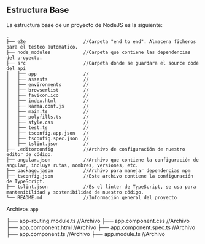 ## Estructura Base
La estructura base de un proyecto de NodeJS es la siguiente:

```
.
├── e2e                     //Carpeta "end to end". Almacena ficheros para el testeo automatico.
├── node_modules            //Carpeta que contiene las dependencias del proyecto.
├── src                     //Carpeta donde se guardara el source code del api
│   ├── app                 //
│   ├── assests             //
│   ├── environments        //
│   ├── browserlist         //
│   ├── favicon.ico         //
│   ├── index.html          //
│   ├── karma.conf.js       //
│   ├── main.ts             //
│   ├── polyfills.ts        //
│   ├── style.css           //
│   ├── test.ts             //
│   ├── tsconfig.app.json   //
│   ├── tsconfig.spec.json  //
│   ├── tslint.json         //
├── .editorconfig           //Archivo de configuración de nuestro editor de código.
├── angular.json            //Archivo que contiene la configuración de angular, incluye rutas, nombres, versiones, etc.
├── package.jason           //Archivo para manejar dependencias npm
├── tsconfig.json           //Este archivo contiene la configuración de TypeScript. 
├── tslint.json             //Es el linter de TypeScript, se usa para mantenibilidad y sostenibilidad de nuestro código.
└── README.md               //Información general del proyecto
```

Archivos `app`

├── app-routing.module.ts   //Archivo 
├── app.component.css       //Archivo 
├── app.component.html      //Archivo 
├── app.component.spec.ts   //Archivo 
├── app.component.ts        //Archivo 
├── app.module.ts           //Archivo             



